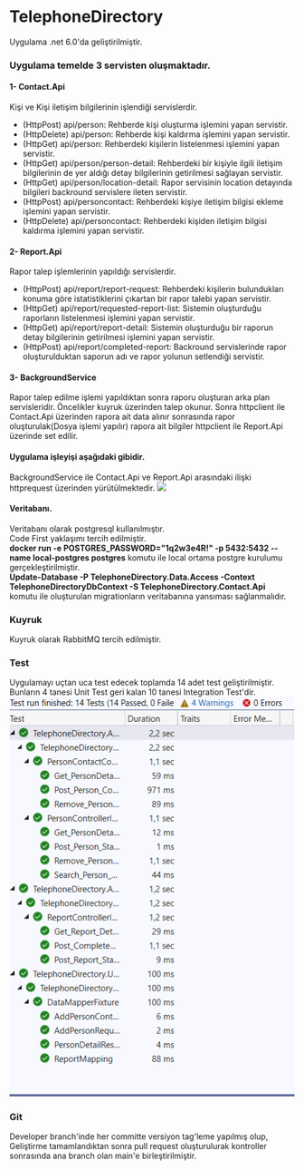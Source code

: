 # TelephoneDirectory
Uygulama .net 6.0'da geliştirilmiştir. 
### Uygulama temelde 3 servisten oluşmaktadır.
#### 1- Contact.Api
Kişi ve Kişi iletişim bilgilerinin işlendiği servislerdir. 
- (HttpPost) api/person: Rehberde kişi oluşturma işlemini yapan servistir.
- (HttpDelete) api/person:  Rehberde kişi kaldırma işlemini yapan servistir.
- (HttpGet) api/person: Rehberdeki kişilerin listelenmesi işlemini yapan servistir.
- (HttpGet) api/person/person-detail: Rehberdeki bir kişiyle ilgili iletişim bilgilerinin de yer aldığı detay bilgilerinin getirilmesi sağlayan servistir.
- (HttpGet) api/person/location-detail: Rapor servisinin location detayında bilgileri backround servislere ileten servistir.
- (HttpPost) api/personcontact: Rehberdeki kişiye iletişim bilgisi ekleme işlemini yapan servistir.
- (HttpDelete) api/personcontact:  Rehberdeki kişiden iletişim bilgisi kaldırma işlemini yapan servistir.
#### 2- Report.Api
Rapor talep işlemlerinin yapıldığı servislerdir.
- (HttpPost) api/report/report-request: Rehberdeki kişilerin bulundukları konuma göre istatistiklerini çıkartan bir rapor talebi yapan servistir.
- (HttpGet) api/report/requested-report-list: Sistemin oluşturduğu raporların listelenmesi işlemini yapan servistir.
- (HttpGet) api/report/report-detail: Sistemin oluşturduğu bir raporun detay bilgilerinin getirilmesi işlemini yapan servistir.
- (HttpPost) api/report/completed-report: Backround servislerinde rapor oluşturulduktan saporun adı ve rapor yolunun setlendiği servistir.
#### 3- BackgroundService
Rapor talep edilme işlemi yapıldıktan sonra raporu oluşturan arka plan servisleridir. Öncelikler kuyruk üzerinden talep okunur. Sonra httpclient ile  Contact.Api üzerinden rapora ait data alınır sonrasında rapor oluşturulak(Dosya işlemi yapılır) rapora ait bilgiler httpclient ile Report.Api  üzerinde set edilir. 

#### Uygulama işleyişi aşağıdaki gibidir. 
BackgroundService ile Contact.Api ve  Report.Api arasındaki ilişki httprequest üzerinden yürütülmektedir. 
![](https://raw.githubusercontent.com/CemilGULER/TelephoneDirectory/development/MimariTasar%C4%B1m.png)

#### Veritabanı. 
Veritabanı olarak postgresql kullanılmıştır.  
Code First yaklaşımı tercih edilmiştir.  
**docker run -e POSTGRES_PASSWORD="1q2w3e4R!" -p 5432:5432 --name local-postgres postgres** komutu ile local ortama postgre kurulumu gerçekleştirilmiştir.  
**Update-Database -P TelephoneDirectory.Data.Access -Context TelephoneDirectoryDbContext -S TelephoneDirectory.Contact.Api** komutu ile oluşturulan migrationların veritabanına yansıması sağlanmalıdır.
### Kuyruk
Kuyruk olarak RabbitMQ tercih edilmiştir.
### Test
Uygulamayı uçtan uca test edecek toplamda 14 adet test geliştirilmiştir.  
Bunların 4 tanesi Unit Test geri kalan 10 tanesi  Integration Test'dir.  
![](https://raw.githubusercontent.com/CemilGULER/TelephoneDirectory/development/Test.PNG)
### Git
Developer branch'inde her committe versiyon tag'leme yapılmış olup, Geliştirme tamamlandıktan sonra pull request oluşturulurak kontroller sonrasında ana branch olan main'e birleştirilmiştir. 
  
